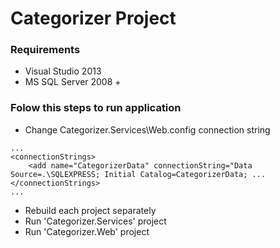 # Categorizer Project

### Requirements

 * Visual Studio 2013
 * MS SQL Server 2008 +

### Folow this steps to run application

* Change Categorizer.Services\Web.config connection string

``` 
...
<connectionStrings>
    <add name="CategorizerData" connectionString="Data Source=.\SQLEXPRESS; Initial Catalog=CategorizerData; ...
</connectionStrings>
...
```

* Rebuild each project separately
* Run 'Categorizer.Services' project
* Run 'Categorizer.Web' project 


